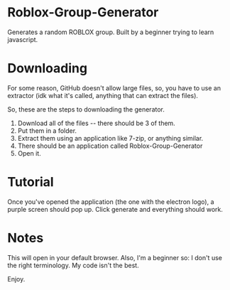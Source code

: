 # Roblox-Group-Generator
Generates a random ROBLOX group. Built by a beginner trying to learn javascript.

# Downloading

For some reason, GitHub doesn't allow large files, so, you have to use an extractor (idk what it's called, anything that can extract the files).

So, these are the steps to downloading the generator.

1. Download all of the files -- there should be 3 of them.
2. Put them in a folder.
3. Extract them using an application like 7-zip, or anything similar.
4. There should be an application called Roblox-Group-Generator
5. Open it.

# Tutorial

Once you've opened the application (the one with the electron logo), a purple screen should pop up.
Click generate and everything should work.

# Notes

This will open in your default browser.
Also, I'm a beginner so:
  I don't use the right terminology.
  My code isn't the best.
  
Enjoy.
